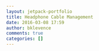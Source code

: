 ```yaml
---
layout: jetpack-portfolio
title: Headphone Cable Management
date: 2016-03-08 17:59
author: bklevence
comments: true
categories: []
---
```


